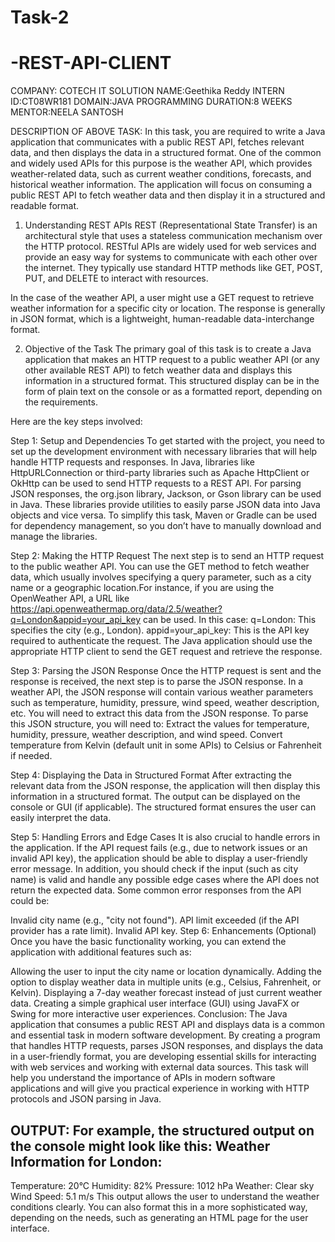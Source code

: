 # Task-2
# -REST-API-CLIENT
COMPANY: COTECH IT SOLUTION
NAME:Geethika Reddy
INTERN ID:CT08WR181
DOMAIN:JAVA PROGRAMMING
DURATION:8 WEEKS
MENTOR:NEELA SANTOSH

DESCRIPTION OF ABOVE TASK:
In this task, you are required to write a Java application that communicates with a public REST API, fetches relevant data, and then displays the data in a structured format. One of the common and widely used APIs for this purpose is the weather API, which provides weather-related data, such as current weather conditions, forecasts, and historical weather information. The application will focus on consuming a public REST API to fetch weather data and then display it in a structured and readable format.

1. Understanding REST APIs
REST (Representational State Transfer) is an architectural style that uses a stateless communication mechanism over the HTTP protocol. RESTful APIs are widely used for web services and provide an easy way for systems to communicate with each other over the internet. They typically use standard HTTP methods like GET, POST, PUT, and DELETE to interact with resources.

In the case of the weather API, a user might use a GET request to retrieve weather information for a specific city or location. The response is generally in JSON format, which is a lightweight, human-readable data-interchange format.

2. Objective of the Task
The primary goal of this task is to create a Java application that makes an HTTP request to a public weather API (or any other available REST API) to fetch weather data and displays this information in a structured format. This structured display can be in the form of plain text on the console or as a formatted report, depending on the requirements.

Here are the key steps involved:

Step 1: Setup and Dependencies
To get started with the project, you need to set up the development environment with necessary libraries that will help handle HTTP requests and responses. In Java, libraries like HttpURLConnection or third-party libraries such as Apache HttpClient or OkHttp can be used to send HTTP requests to a REST API.
For parsing JSON responses, the org.json library, Jackson, or Gson library can be used in Java. These libraries provide utilities to easily parse JSON data into Java objects and vice versa.
To simplify this task, Maven or Gradle can be used for dependency management, so you don’t have to manually download and manage the libraries.

Step 2: Making the HTTP Request
The next step is to send an HTTP request to the public weather API. You can use the GET method to fetch weather data, which usually involves specifying a query parameter, such as a city name or a geographic location.For instance, if you are using the OpenWeather API, a URL like https://api.openweathermap.org/data/2.5/weather?q=London&appid=your_api_key can be used. In this case:
q=London: This specifies the city (e.g., London).
appid=your_api_key: This is the API key required to authenticate the request.
The Java application should use the appropriate HTTP client to send the GET request and retrieve the response.

Step 3: Parsing the JSON Response
Once the HTTP request is sent and the response is received, the next step is to parse the JSON response. In a weather API, the JSON response will contain various weather parameters such as temperature, humidity, pressure, wind speed, weather description, etc. You will need to extract this data from the JSON response.
To parse this JSON structure, you will need to:
Extract the values for temperature, humidity, pressure, weather description, and wind speed.
Convert temperature from Kelvin (default unit in some APIs) to Celsius or Fahrenheit if needed.

Step 4: Displaying the Data in Structured Format
After extracting the relevant data from the JSON response, the application will then display this information in a structured format. The output can be displayed on the console or GUI (if applicable). The structured format ensures the user can easily interpret the data.

Step 5: Handling Errors and Edge Cases
It is also crucial to handle errors in the application. If the API request fails (e.g., due to network issues or an invalid API key), the application should be able to display a user-friendly error message. In addition, you should check if the input (such as city name) is valid and handle any possible edge cases where the API does not return the expected data.
Some common error responses from the API could be:

Invalid city name (e.g., "city not found").
API limit exceeded (if the API provider has a rate limit).
Invalid API key.
Step 6: Enhancements (Optional)
Once you have the basic functionality working, you can extend the application with additional features such as:

Allowing the user to input the city name or location dynamically.
Adding the option to display weather data in multiple units (e.g., Celsius, Fahrenheit, or Kelvin).
Displaying a 7-day weather forecast instead of just current weather data.
Creating a simple graphical user interface (GUI) using JavaFX or Swing for more interactive user experiences.
Conclusion:
The Java application that consumes a public REST API and displays data is a common and essential task in modern software development. By creating a program that handles HTTP requests, parses JSON responses, and displays the data in a user-friendly format, you are developing essential skills for interacting with web services and working with external data sources. This task will help you understand the importance of APIs in modern software applications and will give you practical experience in working with HTTP protocols and JSON parsing in Java.

OUTPUT:
For example, the structured output on the console might look like this:
Weather Information for London:
--------------------------------
Temperature: 20°C
Humidity: 82%
Pressure: 1012 hPa
Weather: Clear sky
Wind Speed: 5.1 m/s
This output allows the user to understand the weather conditions clearly. You can also format this in a more sophisticated way, depending on the needs, such as generating an HTML page for the user interface.
